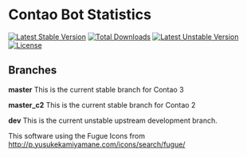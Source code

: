 Contao Bot Statistics
=====================
[![Latest Stable Version](https://poser.pugx.org/bugbuster/botstatistics/v/stable.svg)](https://packagist.org/packages/bugbuster/botstatistics) [![Total Downloads](https://poser.pugx.org/bugbuster/botstatistics/downloads.svg)](https://packagist.org/packages/bugbuster/botstatistics) [![Latest Unstable Version](https://poser.pugx.org/bugbuster/botstatistics/v/unstable.svg)](https://packagist.org/packages/bugbuster/botstatistics) [![License](https://poser.pugx.org/bugbuster/botstatistics/license.svg)](https://packagist.org/packages/bugbuster/botstatistics)

## Branches

**master** This is the current stable branch for Contao 3

**master_c2** This is the current stable branch for Contao 2

**dev** This is the current unstable upstream development branch.


This software using the Fugue Icons from http://p.yusukekamiyamane.com/icons/search/fugue/
